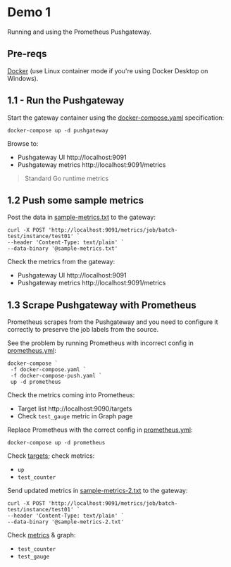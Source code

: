 # Demo 1

Running and using the Prometheus Pushgateway.

## Pre-reqs 

[Docker](https://www.docker.com/products/docker-desktop) (use Linux container mode if you're using Docker Desktop on Windows).

## 1.1 - Run the Pushgateway

Start the gateway container using the [docker-compose.yaml](docker-compose.yaml) specification:

```
docker-compose up -d pushgateway
```

Browse to:

* Pushgateway UI http://localhost:9091
* Pushgateway metrics http://localhost:9091/metrics

> Standard Go runtime metrics

## 1.2 Push some sample metrics

Post the data in [sample-metrics.txt](sample-metrics.txt) to the gateway:

```
curl -X POST 'http://localhost:9091/metrics/job/batch-test/instance/test01' `
--header 'Content-Type: text/plain' `
--data-binary '@sample-metrics.txt'
```

Check the metrics from the gateway:

* Pushgateway UI http://localhost:9091
* Pushgateway metrics http://localhost:9091/metrics

## 1.3 Scrape Pushgateway with Prometheus

Prometheus scrapes from the Pushgateway and you need to configure it correctly to preserve the job labels from the source.

See the problem by running Prometheus with incorrect config in [prometheus.yml](prometheus/push/prometheus.yml):

```
docker-compose `
 -f docker-compose.yaml `
 -f docker-compose-push.yaml `
 up -d prometheus
```

Check the metrics coming into Prometheus:

* Target list http://localhost:9090/targets
* Check `test_gauge` metric in Graph page 

Replace Prometheus with the correct config in [prometheus.yml](prometheus/prometheus.yml):

```
docker-compose up -d prometheus
```

Check [targets](http://localhost:9090/targets); check metrics:

* `up`
* `test_counter`

Send updated metrics in [sample-metrics-2.txt](sample-metrics.txt) to the gateway:

```
curl -X POST 'http://localhost:9091/metrics/job/batch-test/instance/test01' `
--header 'Content-Type: text/plain' `
--data-binary '@sample-metrics-2.txt'
```

Check [metrics](http://localhost:9090/graph) & graph:

* `test_counter`
* `test_gauge`
